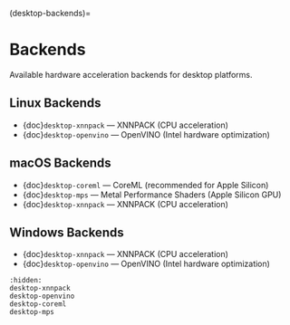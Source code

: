 (desktop-backends)=
# Backends

Available hardware acceleration backends for desktop platforms.

## Linux Backends

- {doc}`desktop-xnnpack` — XNNPACK (CPU acceleration)
- {doc}`desktop-openvino` — OpenVINO (Intel hardware optimization)

## macOS Backends

- {doc}`desktop-coreml` — CoreML (recommended for Apple Silicon)
- {doc}`desktop-mps` — Metal Performance Shaders (Apple Silicon GPU)
- {doc}`desktop-xnnpack` — XNNPACK (CPU acceleration)

## Windows Backends

- {doc}`desktop-xnnpack` — XNNPACK (CPU acceleration)
- {doc}`desktop-openvino` — OpenVINO (Intel hardware optimization)

```{toctree}
:hidden:
desktop-xnnpack
desktop-openvino
desktop-coreml
desktop-mps
